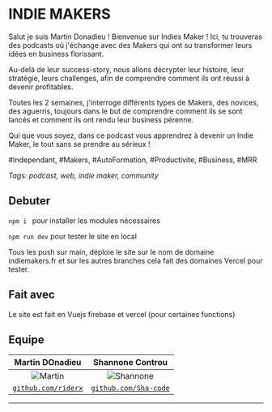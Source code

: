 # INDIE MAKERS

Salut je suis Martin Donadieu ! Bienvenue sur Indies Maker ! Ici, tu trouveras des podcasts où j'échange avec des Makers qui ont su transformer leurs idées en business florissant.

Au-delà de leur success-story, nous allons décrypter leur histoire, leur stratégie, leurs challenges, afin de comprendre comment ils ont réussi à devenir profitables.

Toutes les 2 semaines, j'interroge différents types de Makers, des novices, des aguerris, toujours dans le but de comprendre comment ils se sont lancés et comment ils ont rendu leur business pérenne.

Qui que vous soyez, dans ce podcast vous apprendrez à devenir un Indie Maker, le tout sans se prendre au sérieux !

#Independant, #Makers, #AutoFormation, #Productivite, #Business, #MRR

*Tags: podcast, web, indie maker, community*

## Debuter

`npm i ` pour installer les modules nécessaires

`npm run dev` pour tester le site en local

Tous les push sur main, déploie le site sur le nom de domaine indiemakers.fr et sur les autres branches cela fait des domaines Vercel pour tester. 

## Fait avec 

Le site est fait en Vuejs firebase et vercel (pour certaines functions)

## Equipe


| Martin DOnadieu | Shannone Controu | 
| :---: |:---:|
| ![Martin](https://avatars0.githubusercontent.com/u/4084527?s=460&v=4)| ![Shannone](https://avatars1.githubusercontent.com/u/55744480?s=460&v=4)| 
| <a href="https://github.com/riderx" target="_blank">`github.com/riderx`</a> | <a href="https://github.com/Sha-code" target="_blank">`github.com/Sha-code`</a> |

---

